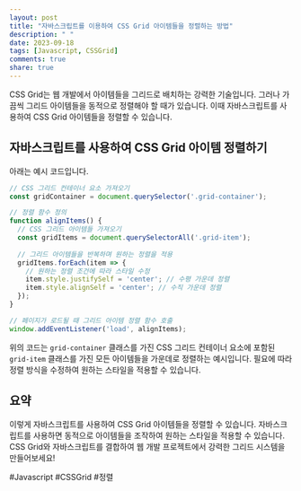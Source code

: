 ```yaml
---
layout: post
title: "자바스크립트를 이용하여 CSS Grid 아이템들을 정렬하는 방법"
description: " "
date: 2023-09-18
tags: [Javascript, CSSGrid]
comments: true
share: true
---
```


CSS Grid는 웹 개발에서 아이템들을 그리드로 배치하는 강력한 기술입니다. 그러나 가끔씩 그리드 아이템들을 동적으로 정렬해야 할 때가 있습니다. 이때 자바스크립트를 사용하여 CSS Grid 아이템들을 정렬할 수 있습니다.

## 자바스크립트를 사용하여 CSS Grid 아이템 정렬하기

아래는 예시 코드입니다.

```javascript
// CSS 그리드 컨테이너 요소 가져오기
const gridContainer = document.querySelector('.grid-container');

// 정렬 함수 정의
function alignItems() {
  // CSS 그리드 아이템들 가져오기
  const gridItems = document.querySelectorAll('.grid-item');
  
  // 그리드 아이템들을 반복하며 원하는 정렬을 적용
  gridItems.forEach(item => {
    // 원하는 정렬 조건에 따라 스타일 수정
    item.style.justifySelf = 'center'; // 수평 가운데 정렬
    item.style.alignSelf = 'center'; // 수직 가운데 정렬
  });
}

// 페이지가 로드될 때 그리드 아이템 정렬 함수 호출
window.addEventListener('load', alignItems);
```

위의 코드는 `grid-container` 클래스를 가진 CSS 그리드 컨테이너 요소에 포함된 `grid-item` 클래스를 가진 모든 아이템들을 가운데로 정렬하는 예시입니다. 필요에 따라 정렬 방식을 수정하여 원하는 스타일을 적용할 수 있습니다.

## 요약

이렇게 자바스크립트를 사용하여 CSS Grid 아이템들을 정렬할 수 있습니다. 자바스크립트를 사용하면 동적으로 아이템들을 조작하여 원하는 스타일을 적용할 수 있습니다. CSS Grid와 자바스크립트를 결합하여 웹 개발 프로젝트에서 강력한 그리드 시스템을 만들어보세요!

#Javascript #CSSGrid #정렬